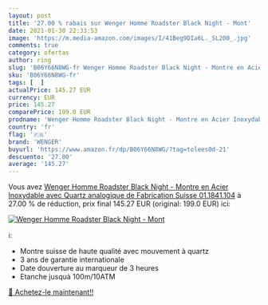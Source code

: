 ```yaml
---
layout: post
title: '27.00 % rabais sur Wenger Homme Roadster Black Night - Mont'
date: 2021-01-30 22:33:53
image: 'https://m.media-amazon.com/images/I/41Beg9DIa6L._SL200_.jpg'
comments: true
category: ofertas
author: ring
slug: 'B06Y66N8WG-fr Wenger Homme Roadster Black Night - Montre en Acier...'
sku: 'B06Y66N8WG-fr'
tags: [  ]
actualPrice: 145.27 EUR
currency: EUR
price: 145.27
comparePrice: 199.0 EUR
prodname: 'Wenger Homme Roadster Black Night - Montre en Acier Inoxydable avec Quartz  analogique  de Fabrication Suisse 01.1841.104'
country: 'fr'
flag: '🇫🇷'
brand: 'WENGER'
buyurl: 'https://www.amazon.fr/dp/B06Y66N8WG/?tag=tolees0d-21'
descuento: '27.00'
average: '145.27'
---
```


Vous avez [Wenger Homme Roadster Black Night - Montre en Acier Inoxydable avec Quartz  analogique  de Fabrication Suisse 01.1841.104](https://www.amazon.fr/dp/B06Y66N8WG/?tag=tolees0d-21)  à  27.00 % de réduction, prix final  145.27 EUR (original: 199.0 EUR) ici:

[![Wenger Homme Roadster Black Night - Mont](https://m.media-amazon.com/images/I/41Beg9DIa6L._SL200_.jpg)](https://www.amazon.fr/dp/B06Y66N8WG/?tag=tolees0d-21)

ℹ️:

- Montre suisse de haute qualité avec mouvement à quartz
- 3 ans de garantie internationale
- Date douverture au marqueur de 3 heures
- Etanche jusquà 100m/10ATM

[🛒 Achetez-le maintenant!!](https://www.amazon.fr/dp/B06Y66N8WG/?tag=tolees0d-21)

